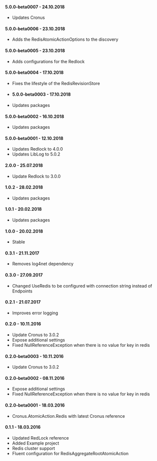 #### 5.0.0-beta0007 - 24.10.2018
* Updates Cronus

#### 5.0.0-beta0006 - 23.10.2018
* Adds the RedisAtomicActionOptions to the discovery

#### 5.0.0-beta0005 - 23.10.2018
* Adds configurations for the Redlock

#### 5.0.0-beta0004 - 17.10.2018
* Fixes the lifestyle of the RedisRevisionStore

* #### 5.0.0-beta0003 - 17.10.2018
* Updates packages

#### 5.0.0-beta0002 - 16.10.2018
* Updates packages

#### 5.0.0-beta0001 - 12.10.2018
* Updates Redlock to 4.0.0
* Updates LibLog to 5.0.2

#### 2.0.0 - 25.07.2018
* Update Redlock to 3.0.0

#### 1.0.2 - 28.02.2018
* Updates packages

#### 1.0.1 - 20.02.2018
* Updates packages

#### 1.0.0 - 20.02.2018
* Stable

#### 0.3.1 - 21.11.2017
* Removes log4net dependency

#### 0.3.0 - 27.09.2017
* Changed UseRedis to be configured with connection string instead of Endpoints

#### 0.2.1 - 21.07.2017
* Improves error logging

#### 0.2.0 - 10.11.2016
* Update Cronus to 3.0.2
* Expose additional settings
* Fixed NullReferenceException when there is no value for key in redis

#### 0.2.0-beta0003 - 10.11.2016
* Update Cronus to 3.0.2

#### 0.2.0-beta0002 - 08.11.2016
* Expose additional settings
* Fixed NullReferenceException when there is no value for key in redis

#### 0.2.0-beta0001 - 18.03.2016
* Cronus.AtomicAction.Redis with latest Cronus reference

#### 0.1.1 - 18.03.2016
* Updated RedLock reference
* Added Example project
* Redis cluster support
* Fluent configuration for RedisAggregateRootAtomicAction
